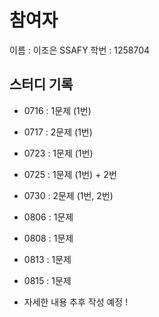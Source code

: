 # 참여자

이름 : 이조은
SSAFY 학번 : 1258704

## 스터디 기록

- 0716 : 1문제 (1번)
- 0717 : 2문제 (1번)
- 0723 : 1문제 (1번)
- 0725 : 1문제 (1번) + 2번
- 0730 : 2문제 (1번, 2번)
- 0806 : 1문제
- 0808 : 1문제
- 0813 : 1문제
- 0815 : 1문제

- 자세한 내용 추후 작성 예정 ! 
